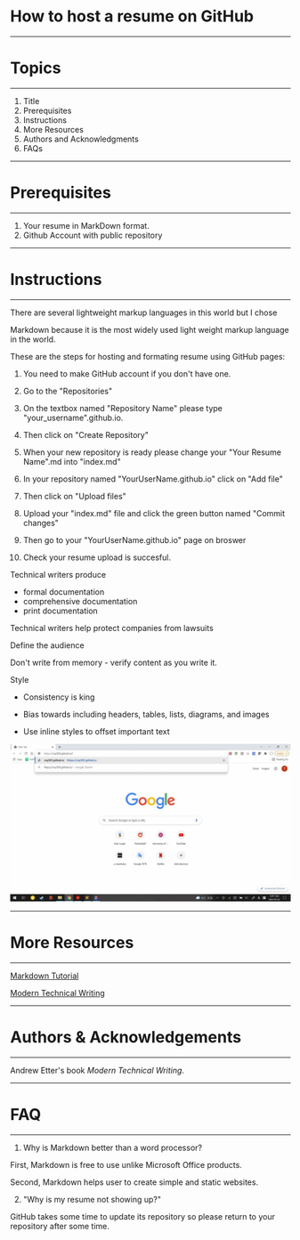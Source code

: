# How to host a resume on GitHub
***
# Topics
***
1. Title
2. Prerequisites
3. Instructions
4. More Resources
5. Authors and Acknowledgments 
6. FAQs
***

# Prerequisites
***
1. Your resume in MarkDown format.
2. Github Account with public repository

***
# Instructions
***

There are several lightweight markup languages in this world but I chose

Markdown because it is the most widely used light weight markup language in the world.

These are the steps for hosting and formating resume using GitHub pages:

1. You need to make GitHub account if you don't have one.

2. Go to the "Repositories"

3. On the textbox named "Repository Name" please type "your_username".github.io.

4. Then click on "Create Repository"

5. When your new repository is ready please change your "Your Resume Name".md into "index.md"

6. In your repository named "YourUserName.github.io" click on "Add file"

7. Then click on "Upload files"

8. Upload your "index.md" file and click the green button named "Commit changes"

9. Then go to your "YourUserName.github.io" page on broswer

10. Check your resume upload is succesful.

Technical writers produce
- formal documentation
- comprehensive documentation
- print documentation


Technical writers help protect companies from lawsuits

Define the audience

Don't write from memory - verify content as you write it.
	
Style

- Consistency is king

- Bias towards including headers, tables, lists, diagrams, and images

- Use inline styles to offset important text

![my-gif](my_resume_gif.gif)
***
# More Resources
***
[Markdown Tutorial](https://www.markdowntutorial.com/)

[Modern Technical Writing](https://www.amazon.ca/Modern-Technical-Writing-Introduction-Documentation-ebook/dp/B01A2QL9SS)
***
# Authors & Acknowledgements
***
Andrew Etter's book *Modern Technical Writing*.
***
# FAQ
***
1. Why is Markdown better than a word processor?

First, Markdown is free to use unlike Microsoft Office products.

Second, Markdown helps user to create simple and static websites.

2. "Why is my resume not showing up?"

GitHub takes some time to update its repository so please return to your repository after some time.
